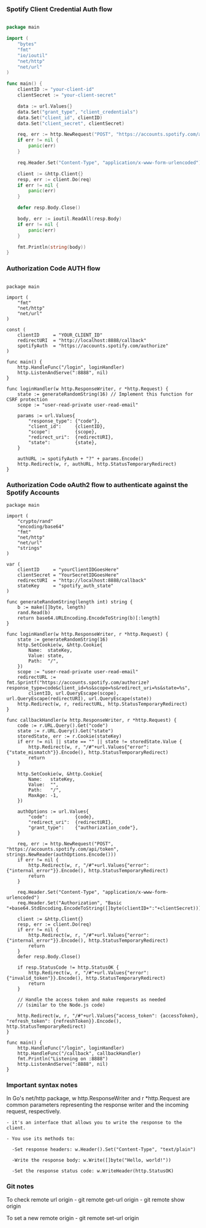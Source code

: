 
### Spotify Client Credential Auth flow


```go

package main

import (
    "bytes"
    "fmt"
    "io/ioutil"
    "net/http"
    "net/url"
)

func main() {
    clientID := "your-client-id"
    clientSecret := "your-client-secret"

    data := url.Values{}
    data.Set("grant_type", "client_credentials")
    data.Set("client_id", clientID)
    data.Set("client_secret", clientSecret)

    req, err := http.NewRequest("POST", "https://accounts.spotify.com/api/token", bytes.NewBufferString(data.Encode()))
    if err != nil {
        panic(err)
    }

    req.Header.Set("Content-Type", "application/x-www-form-urlencoded")

    client := &http.Client{}
    resp, err := client.Do(req)
    if err != nil {
        panic(err)
    }

    defer resp.Body.Close()

    body, err := ioutil.ReadAll(resp.Body)
    if err != nil {
        panic(err)
    }

    fmt.Println(string(body))
}

```

### Authorization Code AUTH flow

```golang

package main

import (
    "fmt"
    "net/http"
    "net/url"
)

const (
    clientID     = "YOUR_CLIENT_ID"
    redirectURI  = "http://localhost:8888/callback"
    spotifyAuth  = "https://accounts.spotify.com/authorize"
)

func main() {
    http.HandleFunc("/login", loginHandler)
    http.ListenAndServe(":8888", nil)
}

func loginHandler(w http.ResponseWriter, r *http.Request) {
    state := generateRandomString(16) // Implement this function for CSRF protection
    scope := "user-read-private user-read-email"

    params := url.Values{
        "response_type": {"code"},
        "client_id":     {clientID},
        "scope":         {scope},
        "redirect_uri":  {redirectURI},
        "state":         {state},
    }

    authURL := spotifyAuth + "?" + params.Encode()
    http.Redirect(w, r, authURL, http.StatusTemporaryRedirect)
}

```

### Authorization Code oAuth2 flow to authenticate against the Spotify Accounts

```golang
package main

import (
	"crypto/rand"
	"encoding/base64"
	"fmt"
	"net/http"
	"net/url"
	"strings"
)

var (
	clientID     = "yourClientIDGoesHere"
	clientSecret = "YourSecretIDGoesHere"
	redirectURI  = "http://localhost:8888/callback"
	stateKey     = "spotify_auth_state"
)

func generateRandomString(length int) string {
	b := make([]byte, length)
	rand.Read(b)
	return base64.URLEncoding.EncodeToString(b)[:length]
}

func loginHandler(w http.ResponseWriter, r *http.Request) {
	state := generateRandomString(16)
	http.SetCookie(w, &http.Cookie{
		Name:  stateKey,
		Value: state,
		Path:  "/",
	})
	scope := "user-read-private user-read-email"
	redirectURL := fmt.Sprintf("https://accounts.spotify.com/authorize?response_type=code&client_id=%s&scope=%s&redirect_uri=%s&state=%s",
		clientID, url.QueryEscape(scope), url.QueryEscape(redirectURI), url.QueryEscape(state))
	http.Redirect(w, r, redirectURL, http.StatusTemporaryRedirect)
}

func callbackHandler(w http.ResponseWriter, r *http.Request) {
	code := r.URL.Query().Get("code")
	state := r.URL.Query().Get("state")
	storedState, err := r.Cookie(stateKey)
	if err != nil || state == "" || state != storedState.Value {
		http.Redirect(w, r, "/#"+url.Values{"error": {"state_mismatch"}}.Encode(), http.StatusTemporaryRedirect)
		return
	}

	http.SetCookie(w, &http.Cookie{
		Name:   stateKey,
		Value:  "",
		Path:   "/",
		MaxAge: -1,
	})

	authOptions := url.Values{
		"code":          {code},
		"redirect_uri":  {redirectURI},
		"grant_type":    {"authorization_code"},
	}

	req, err := http.NewRequest("POST", "https://accounts.spotify.com/api/token", strings.NewReader(authOptions.Encode()))
	if err != nil {
		http.Redirect(w, r, "/#"+url.Values{"error": {"internal_error"}}.Encode(), http.StatusTemporaryRedirect)
		return
	}

	req.Header.Set("Content-Type", "application/x-www-form-urlencoded")
	req.Header.Set("Authorization", "Basic "+base64.StdEncoding.EncodeToString([]byte(clientID+":"+clientSecret)))

	client := &http.Client{}
	resp, err := client.Do(req)
	if err != nil {
		http.Redirect(w, r, "/#"+url.Values{"error": {"internal_error"}}.Encode(), http.StatusTemporaryRedirect)
		return
	}
	defer resp.Body.Close()

	if resp.StatusCode != http.StatusOK {
		http.Redirect(w, r, "/#"+url.Values{"error": {"invalid_token"}}.Encode(), http.StatusTemporaryRedirect)
		return
	}

	// Handle the access token and make requests as needed
	// (similar to the Node.js code)

	http.Redirect(w, r, "/#"+url.Values{"access_token": {accessToken}, "refresh_token": {refreshToken}}.Encode(), http.StatusTemporaryRedirect)
}

func main() {
	http.HandleFunc("/login", loginHandler)
	http.HandleFunc("/callback", callbackHandler)
	fmt.Println("Listening on :8888")
	http.ListenAndServe(":8888", nil)
}
```


### Important syntax notes

In Go's net/http package, w http.ResponseWriter and r *http.Request are common parameters representing the response writer and the incoming request, respectively.

	- it's an interface that allows you to write the response to the client.

	- You use its methods to:

	  -Set response headers: w.Header().Set("Content-Type", "text/plain")

      -Write the response body: w.Write([]byte("Hello, world!"))
	  
	  -Set the response status code: w.WriteHeader(http.StatusOK)

### Git notes

To check remote url origin 
	- git remote get-url origin
	- git remote show origin

To set a new remote origin
	- git remote set-url origin <url>




